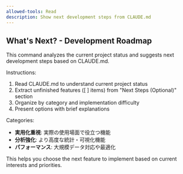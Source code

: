 ```yaml
---
allowed-tools: Read
description: Show next development steps from CLAUDE.md
---
```


## What's Next? - Development Roadmap

This command analyzes the current project status and suggests next development steps based on CLAUDE.md.

Instructions:
1. Read CLAUDE.md to understand current project status
2. Extract unfinished features ([ ] items) from "Next Steps (Optional)" section
3. Organize by category and implementation difficulty
4. Present options with brief explanations

Categories:
- **実用化重視**: 実際の使用場面で役立つ機能
- **分析強化**: より高度な統計・可視化機能  
- **パフォーマンス**: 大規模データ対応や最適化

This helps you choose the next feature to implement based on current interests and priorities.